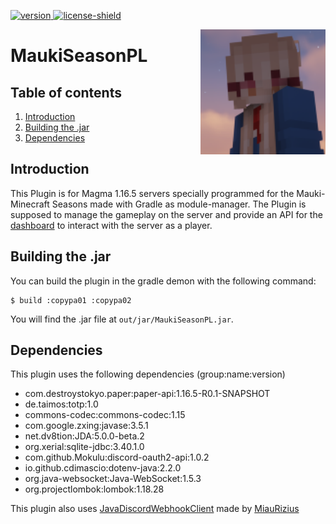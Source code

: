 [license]: https://github.com/MaukiMC/MaukiSeasonPL/blob/main/LICENSE
[license-shield]: https://img.shields.io/badge/License-GPL3.0-green.svg

[version]: https://img.shields.io/static/v1?label=Download&message=SNAPSHOT-v1.18.0_ALPHA&color=blue
[download]: https://github.com/MaukiMC/MaukiSeasonPL/releases/tag/SNAPSHOT-v1.18.0_ALPHA

[wiki]: https://img.shields.io/static/v1?label=Javadoc&message=Overview&color=orange
[wikilink]: https://maukimc.github.io/MaukiSeasonPL/

[ ![version][] ][download]
[ ![license-shield][] ][license]
<!--
[ ![wiki][] ][wikilink]
-->

<img align="right" src="https://github.com/MaukiNet/.github/blob/main/assets/4542221e59746b200f7d3d2c96cf9210.png" height="200" width="200">

# MaukiSeasonPL

## Table of contents
1. [Introduction](#introduction)
2. [Building the .jar](#building-the-jar)
3. [Dependencies](#dependencies)

## Introduction
This Plugin is for Magma 1.16.5 servers specially programmed for the 
Mauki-Minecraft Seasons made with Gradle as module-manager. 
The Plugin is supposed to manage the gameplay on the server and provide an API 
for the [dashboard](https://web.mc.mauki.net) to interact with the server as a 
player. 

## Building the .jar
You can build the plugin in the gradle demon with the following command:
````shell
$ build :copypa01 :copypa02
````
You will find the .jar file at ``out/jar/MaukiSeasonPL.jar``.

## Dependencies
This plugin uses the following dependencies (group:name:version)
- com.destroystokyo.paper:paper-api:1.16.5-R0.1-SNAPSHOT
- de.taimos:totp:1.0
- commons-codec:commons-codec:1.15
- com.google.zxing:javase:3.5.1
- net.dv8tion:JDA:5.0.0-beta.2
- org.xerial:sqlite-jdbc:3.40.1.0
- com.github.Mokulu:discord-oauth2-api:1.0.2
- io.github.cdimascio:dotenv-java:2.2.0
- org.java-websocket:Java-WebSocket:1.5.3
- org.projectlombok:lombok:1.18.28

This plugin also uses [JavaDiscordWebhookClient](https://github.com/MiauRizius/JavaDiscordWebhookClient) made by [MiauRizius](https://github.com/MiauRizius)
